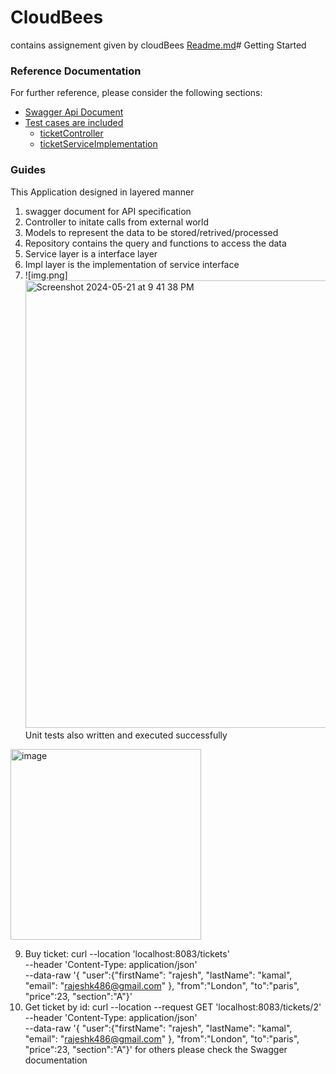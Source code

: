 # CloudBees
contains assignement given by cloudBees
[Readme.md](Readme.md)# Getting Started

### Reference Documentation
For further reference, please consider the following sections:

* [Swagger Api Document](src/main/resources/swagger.yaml)
* [Test cases are included](src/test)
  * [ticketController](src/test/java/com/ticket/reservation/Controller/TicketControllerTest.java)
  * [ticketServiceImplementation](src/test/java/com/ticket/reservation/Service/Impl/TicketServiceImplTest.java)
### Guides
This Application designed in layered manner
1. swagger document for API specification
2. Controller to initate calls from external world
3. Models to represent the data to be stored/retrived/processed
4. Repository contains the query and functions to access the data
5. Service layer is a interface layer
6. Impl layer is the implementation of service interface
7. ![img.png]<img width="716" alt="Screenshot 2024-05-21 at 9 41 38 PM" src="https://github.com/rajeshk486/CloudBees/assets/2852510/f38ca9f4-bc56-41d6-901f-5aeb4ce914d1">
Unit tests also written and executed successfully
<img width="305" alt="image" src="https://github.com/rajeshk486/CloudBees/assets/2852510/42f1973b-673a-49a6-8583-5ae0b0d368e0">

9. Buy ticket:
     curl --location 'localhost:8083/tickets' \
      --header 'Content-Type: application/json' \
      --data-raw '{
      "user":{"firstName": "rajesh",
      "lastName": "kamal",
      "email": "rajeshk486@gmail.com"
      },
      "from":"London",
      "to":"paris",
      "price":23,
      "section":"A"}'
10. Get ticket by id:
   curl --location --request GET 'localhost:8083/tickets/2' \
   --header 'Content-Type: application/json' \
   --data-raw '{
   "user":{"firstName": "rajesh",
   "lastName": "kamal",
   "email": "rajeshk486@gmail.com"
   },
   "from":"London",
   "to":"paris",
   "price":23,
   "section":"A"}'
for others please check the Swagger documentation
